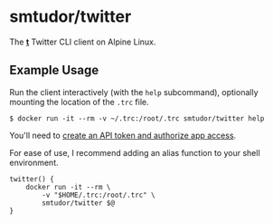 # smtudor/twitter

The **[t]** Twitter CLI client on Alpine Linux.

## Example Usage

Run the client interactively (with the `help` subcommand), optionally mounting the location of the `.trc` file.

```shell
$ docker run -it --rm -v ~/.trc:/root/.trc smtudor/twitter help
```

You'll need to [create an API token and authorize app access][t].

For ease of use, I recommend adding an alias function to your shell environment.

```shell
twitter() {
    docker run -it --rm \
        -v "$HOME/.trc:/root/.trc" \
        smtudor/twitter $@
}
```

[t]: http://sferik.github.io/t/
